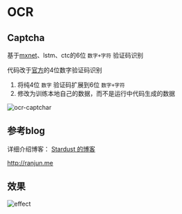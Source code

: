 # OCR

## Captcha

基于[mxnet](https://github.com/dmlc/mxnet)、lstm、ctc的6位 `数字+字符` 验证码识别

代码改于[官方](https://github.com/dmlc/mxnet/blob/master/example/warpctc/lstm_ocr.py)的4位数字验证码识别

1.  将纯4位 `数字` 验证码扩展到6位 `数字+字符` 
2.  修改为训练本地自己的数据，而不是运行中代码生成的数据

![ocr-captchar](https://github.com/Stardust-/ocr/raw/master/MarkdownPic/ocr-captchar.png)

## 参考blog

详细介绍博客： [Stardust 的博客](http://ranjun.me)

http://ranjun.me

## 效果

![effect](https://github.com/Stardust-/ocr/raw/master/MarkdownPic/ocr-effect.png)